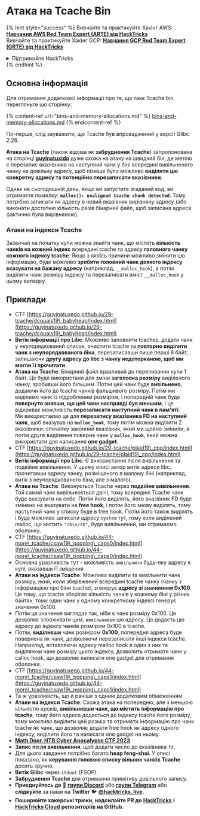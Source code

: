 # Атака на Tcache Bin

{% hint style="success" %}
Вивчайте та практикуйте Хакінг AWS: <img src="/.gitbook/assets/arte.png" alt="" data-size="line">[**Навчання AWS Red Team Expert (ARTE) від HackTricks**](https://training.hacktricks.xyz/courses/arte)<img src="/.gitbook/assets/arte.png" alt="" data-size="line">\
Вивчайте та практикуйте Хакінг GCP: <img src="/.gitbook/assets/grte.png" alt="" data-size="line">[**Навчання GCP Red Team Expert (GRTE) від HackTricks**<img src="/.gitbook/assets/grte.png" alt="" data-size="line">](https://training.hacktricks.xyz/courses/grte)

<details>

<summary>Підтримайте HackTricks</summary>

* Перевірте [**плани підписки**](https://github.com/sponsors/carlospolop)!
* **Приєднуйтесь до** 💬 [**групи Discord**](https://discord.gg/hRep4RUj7f) або [**групи Telegram**](https://t.me/peass) або **слідкуйте** за нами на **Twitter** 🐦 [**@hacktricks\_live**](https://twitter.com/hacktricks\_live)**.**
* **Поширюйте хакерські трюки, надсилаючи PR до** [**HackTricks**](https://github.com/carlospolop/hacktricks) та [**HackTricks Cloud**](https://github.com/carlospolop/hacktricks-cloud) репозиторіїв на GitHub.

</details>
{% endhint %}

## Основна інформація

Для отримання додаткової інформації про те, що таке Tcache bin, перегляньте цю сторінку:

{% content-ref url="bins-and-memory-allocations.md" %}
[bins-and-memory-allocations.md](bins-and-memory-allocations.md)
{% endcontent-ref %}

По-перше, слід зауважити, що Tcache був впроваджений у версії Glibc 2.26.

**Атака на Tcache** (також відома як **забруднення Tcache**) запропонована на сторінці [**guyinatuxido**](https://guyinatuxedo.github.io/29-tcache/tcache\_explanation/index.html) дуже схожа на атаку на швидкий бін, де метою є перезапис вказівника на наступний чанк у біні всередині вивільненого чанку на довільну адресу, щоб пізніше було можливо **виділити цю конкретну адресу та потенційно перезаписати вказівники**.

Однак на сьогоднішній день, якщо ви запустите згаданий код, ви отримаєте помилку: **`malloc(): unaligned tcache chunk detected`**. Тому потрібно записати як адресу в новий вказівник вирівняну адресу (або виконати достатню кількість разів бінарний файл, щоб записана адреса фактично була вирівняною).

### Атаки на індекси Tcache

Зазвичай на початку купи можна знайти чанк, що містить **кількість чанків на кожний індекс** всередині tcache та адресу **головного чанку кожного індексу tcache**. Якщо з якоїсь причини можливо змінити цю інформацію, буде можливо **зробити головний чанк деякого індексу вказувати на бажану адресу** (наприклад, `__malloc_hook`), а потім виділити чанк розміру індексу та перезаписати вміст `__malloc_hook` у цьому випадку.

## Приклади

* CTF [https://guyinatuxedo.github.io/29-tcache/dcquals19\_babyheap/index.html](https://guyinatuxedo.github.io/29-tcache/dcquals19\_babyheap/index.html)
* **Витік інформації про Libc**: Можливо заповнити tcaches, додати чанк у неупорядкований список, очистити tcache та **повторно виділити чанк з неупорядкованого біна**, перезаписавши лише перші 8 байт, залишаючи **другу адресу до libc з чанку недоторканою, щоб ми могли її прочитати**.
* **Атака на Tcache**: Бінарний файл вразливий до переливання купи 1 байт. Це буде використано для зміни **заголовка розміру** виділеного чанку, зробивши його більшим. Потім цей чанк буде **вивільнено**, додаючи його до tcache чанків фальшивого розміру. Потім ми виділимо чанк із підробленим розміром, і попередній чанк буде **повернуто знавши, що цей чанк насправді був меншим**, і це відкриває можливість **перезаписати наступний чанк в пам'яті**.\
Ми використаємо це для **перезапису вказівника FD на наступний чанк**, щоб вказував на **`malloc_hook`**, тому потім можна виділити 2 вказівники: спочатку законний вказівник, який ми щойно змінили, а потім друге виділення поверне чанк у **`malloc_hook`**, який можна використати для написання **one gadget**.
* CTF [https://guyinatuxedo.github.io/29-tcache/plaid19\_cpp/index.html](https://guyinatuxedo.github.io/29-tcache/plaid19\_cpp/index.html)
* **Витік інформації про Libc**: Є використання після вивільнення та подвійне вивільнення. У цьому описі автор витік адреси libc, прочитавши адресу чанку, розміщеного в малому біні (наприклад, витік з неупорядкованого біна, але з малого).
* **Атака на Tcache**: Виконується Tcache через **подвійне вивільнення**. Той самий чанк вивільнюється двічі, тому всередині Tcache чанк буде вказувати на себе. Потім його виділять, його вказівник FD буде змінено на вказувати на **free hook**, і потім його знову виділять, тому наступний чанк у списку буде в free hook. Потім його також виділять і буде можливо записати адресу `system` тут, тому коли виділений malloc, що містить `"/bin/sh"`, буде вивільнений, ми отримаємо оболонку.
* CTF [https://guyinatuxedo.github.io/44-more\_tcache/csaw19\_popping\_caps0/index.html](https://guyinatuxedo.github.io/44-more\_tcache/csaw19\_popping\_caps0/index.html)
* Основна уразливість тут - можливість `вивільнити` будь-яку адресу в купі, вказавши її зміщення
* **Атаки на індекси Tcache**: Можливо виділити та вивільнити чанк розміру, який, коли збережений всередині tcache чанку (чанку з інформацією про біни tcache), згенерує **адресу зі значенням 0x100**. Це тому, що tcache зберігає кількість чанків у кожному біні у різних байтах, тому один чанк у одному конкретному індексі генерує значення 0x100.
* Потім це значення виглядає так, ніби є чанк розміру 0x100. Це дозволяє зловживати цим, `вивільнивши` цю адресу. Це додасть цю адресу до індексу чанків розміром 0x100 в tcache.
* Потім, **виділивши** чанк розміром **0x100**, попередня адреса буде повернена як чанк, дозволяючи перезаписати інші індекси tcache.\
Наприклад, вставляючи адресу malloc hook в один з них та виділяючи чанк розміру цього індексу, дозволить отримати чанк у calloc hook, що дозволяє написати one gadget для отримання оболонки.
* CTF [https://guyinatuxedo.github.io/44-more\_tcache/csaw19\_popping\_caps1/index.html](https://guyinatuxedo.github.io/44-more\_tcache/csaw19\_popping\_caps1/index.html)
* Та ж уразливість, що й раніше з одним додатковим обмеженням
* **Атаки на індекси Tcache**: Схожа атака на попередню, але з меншою кількістю кроків, **вивільнивши чанк, що містить інформацію про tcache**, тому його адреса додається до індексу tcache його розміру, тому можливо виділити цей розмір та отримати інформацію про чанк tcache як чанк, що дозволяє додати free hook як адресу одного індексу, виділити його та написати one gadget на ньому.
* [**Math Door. HTB Cyber Apocalypse CTF 2023**](https://7rocky.github.io/en/ctf/other/htb-cyber-apocalypse/math-door/)
* **Запис після вивільнення**, щоб додати число до вказівника `fd`.
* Для цього завдання потрібно багато **heap feng-shui**. У описі показано, як **керування головою списку вільних чанків Tcache** досить зручно.
* **Витік Glibc** через `stdout` (FSOP).
* **Забруднення Tcache** для отримання примітиву довільного запису.
* **Приєднуйтесь до** 💬 [**групи Discord**](https://discord.gg/hRep4RUj7f) або [**групи Telegram**](https://t.me/peass) або **слідкуйте** за нами на **Twitter** 🐦 [**@hacktricks\_live**](https://twitter.com/hacktricks\_live)**.**
* **Поширюйте хакерські трюки, надсилайте PR до** [**HackTricks**](https://github.com/carlospolop/hacktricks) **і** [**HackTricks Cloud**](https://github.com/carlospolop/hacktricks-cloud) **репозиторіїв на GitHub.**
